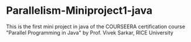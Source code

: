 # Parallelism-Miniproject1-java
This is the first mini project in java of the COURSEERA certification course "Parallel Programming in Java" by Prof. Vivek Sarkar, RICE University
